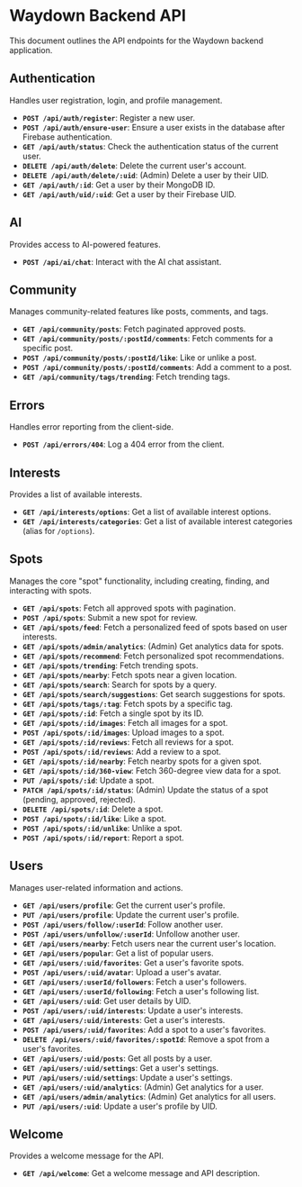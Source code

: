 # Waydown Backend API

This document outlines the API endpoints for the Waydown backend application.

## Authentication

Handles user registration, login, and profile management.

*   **`POST /api/auth/register`**: Register a new user.
*   **`POST /api/auth/ensure-user`**: Ensure a user exists in the database after Firebase authentication.
*   **`GET /api/auth/status`**: Check the authentication status of the current user.
*   **`DELETE /api/auth/delete`**: Delete the current user's account.
*   **`DELETE /api/auth/delete/:uid`**: (Admin) Delete a user by their UID.
*   **`GET /api/auth/:id`**: Get a user by their MongoDB ID.
*   **`GET /api/auth/uid/:uid`**: Get a user by their Firebase UID.

## AI

Provides access to AI-powered features.

*   **`POST /api/ai/chat`**: Interact with the AI chat assistant.

## Community

Manages community-related features like posts, comments, and tags.

*   **`GET /api/community/posts`**: Fetch paginated approved posts.
*   **`GET /api/community/posts/:postId/comments`**: Fetch comments for a specific post.
*   **`POST /api/community/posts/:postId/like`**: Like or unlike a post.
*   **`POST /api/community/posts/:postId/comments`**: Add a comment to a post.
*   **`GET /api/community/tags/trending`**: Fetch trending tags.

## Errors

Handles error reporting from the client-side.

*   **`POST /api/errors/404`**: Log a 404 error from the client.

## Interests

Provides a list of available interests.

*   **`GET /api/interests/options`**: Get a list of available interest options.
*   **`GET /api/interests/categories`**: Get a list of available interest categories (alias for `/options`).

## Spots

Manages the core "spot" functionality, including creating, finding, and interacting with spots.

*   **`GET /api/spots`**: Fetch all approved spots with pagination.
*   **`POST /api/spots`**: Submit a new spot for review.
*   **`GET /api/spots/feed`**: Fetch a personalized feed of spots based on user interests.
*   **`GET /api/spots/admin/analytics`**: (Admin) Get analytics data for spots.
*   **`GET /api/spots/recommend`**: Fetch personalized spot recommendations.
*   **`GET /api/spots/trending`**: Fetch trending spots.
*   **`GET /api/spots/nearby`**: Fetch spots near a given location.
*   **`GET /api/spots/search`**: Search for spots by a query.
*   **`GET /api/spots/search/suggestions`**: Get search suggestions for spots.
*   **`GET /api/spots/tags/:tag`**: Fetch spots by a specific tag.
*   **`GET /api/spots/:id`**: Fetch a single spot by its ID.
*   **`GET /api/spots/:id/images`**: Fetch all images for a spot.
*   **`POST /api/spots/:id/images`**: Upload images to a spot.
*   **`GET /api/spots/:id/reviews`**: Fetch all reviews for a spot.
*   **`POST /api/spots/:id/reviews`**: Add a review to a spot.
*   **`GET /api/spots/:id/nearby`**: Fetch nearby spots for a given spot.
*   **`GET /api/spots/:id/360-view`**: Fetch 360-degree view data for a spot.
*   **`PUT /api/spots/:id`**: Update a spot.
*   **`PATCH /api/spots/:id/status`**: (Admin) Update the status of a spot (pending, approved, rejected).
*   **`DELETE /api/spots/:id`**: Delete a spot.
*   **`POST /api/spots/:id/like`**: Like a spot.
*   **`POST /api/spots/:id/unlike`**: Unlike a spot.
*   **`POST /api/spots/:id/report`**: Report a spot.

## Users

Manages user-related information and actions.

*   **`GET /api/users/profile`**: Get the current user's profile.
*   **`PUT /api/users/profile`**: Update the current user's profile.
*   **`POST /api/users/follow/:userId`**: Follow another user.
*   **`POST /api/users/unfollow/:userId`**: Unfollow another user.
*   **`GET /api/users/nearby`**: Fetch users near the current user's location.
*   **`GET /api/users/popular`**: Get a list of popular users.
*   **`GET /api/users/:uid/favorites`**: Get a user's favorite spots.
*   **`POST /api/users/:uid/avatar`**: Upload a user's avatar.
*   **`GET /api/users/:userId/followers`**: Fetch a user's followers.
*   **`GET /api/users/:userId/following`**: Fetch a user's following list.
*   **`GET /api/users/:uid`**: Get user details by UID.
*   **`POST /api/users/:uid/interests`**: Update a user's interests.
*   **`GET /api/users/:uid/interests`**: Get a user's interests.
*   **`POST /api/users/:uid/favorites`**: Add a spot to a user's favorites.
*   **`DELETE /api/users/:uid/favorites/:spotId`**: Remove a spot from a user's favorites.
*   **`GET /api/users/:uid/posts`**: Get all posts by a user.
*   **`GET /api/users/:uid/settings`**: Get a user's settings.
*   **`PUT /api/users/:uid/settings`**: Update a user's settings.
*   **`GET /api/users/:uid/analytics`**: (Admin) Get analytics for a user.
*   **`GET /api/users/admin/analytics`**: (Admin) Get analytics for all users.
*   **`PUT /api/users/:uid`**: Update a user's profile by UID.

## Welcome

Provides a welcome message for the API.

*   **`GET /api/welcome`**: Get a welcome message and API description.

